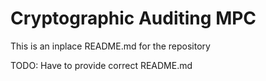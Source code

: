 # Cryptographic Auditing MPC
This is an inplace README.md for the repository

TODO: Have to provide correct README.md